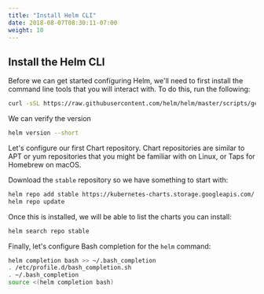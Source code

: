 ```yaml
---
title: "Install Helm CLI"
date: 2018-08-07T08:30:11-07:00
weight: 10
---
```


## Install the Helm CLI

Before we can get started configuring Helm, we'll need to first install the
command line tools that you will interact with. To do this, run the following:

```sh
curl -sSL https://raw.githubusercontent.com/helm/helm/master/scripts/get-helm-3 | bash
```

We can verify the version

```sh
helm version --short
```

Let's configure our first Chart repository. Chart repositories are similar to
APT or yum repositories that you might be familiar with on Linux, or Taps for
Homebrew on macOS.

Download the `stable` repository so we have something to start with:

```sh
helm repo add stable https://kubernetes-charts.storage.googleapis.com/
helm repo update
```

Once this is installed, we will be able to list the charts you can install:

```sh
helm search repo stable
```

Finally, let's configure Bash completion for the `helm` command:

```sh
helm completion bash >> ~/.bash_completion
. /etc/profile.d/bash_completion.sh
. ~/.bash_completion
source <(helm completion bash)
```
